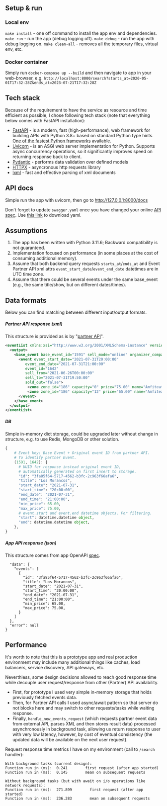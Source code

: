 ## Setup & run

### Local env
`make install` - one off command to install the app env and dependencies.
`make run` - run the app (debug logging off).
`make debug` - run the app with debug logging on.
`make clean-all` - removes all the temporary files, virtual env, etc.

### Docker container

Simply run `docker-compose up --build` and then navigate to app in your web-browser, e.g.
`http://localhost:8000/search?starts_at=2020-05-01T17:32:28Z&ends_at=2023-07-21T17:32:28Z`

## Tech stack

Because of the requirement to have the service as resource and time efficient as possible, I chose following tech stack (note that everything below comes with FastAPI installation):

* [FastAPI](https://fastapi.tiangolo.com/) - is a modern, fast (high-performance), web framework for building APIs with Python 3.8+ based on standard Python type hints. [One of the fastest Python frameworks](https://fastapi.tiangolo.com/benchmarks/) available.
* [Uvicorn](https://www.uvicorn.org/) - is an ASGI web server implementation for Python. Supports async concurrency operations, so it significantly improves speed on returning response back to client.
* [Pydantic](https://docs.pydantic.dev/latest/) - performs data validation over defined models
* [HTTPX](https://www.python-httpx.org/quickstart/) - asyncronous http requests library
* [lxml](https://lxml.de/) - fast and effective parsing of xml documents


## API docs

Simple run the app with uvicorn, then go to http://127.0.0.1:8000/docs

Don't forget to update `swagger.yaml` once you have changed your online [API spec](https://app.swaggerhub.com/apis-docs/luis-pintado-feverup/backend-test/1.0.0). Use [this link](https://api.swaggerhub.com/apis/luis-pintado-feverup/backend-test/1.0.0/swagger.yaml) to download yaml.


## Assumptions

1. The app has been written with Python 3.11.6; Backward compatibility is not guaranteed.
2. Implementation focused on performance (in some places at the cost of consuming additional memory).
3. Assume that both backend query requests `starts_at`/`ends_at` and Event Partner API xml attrs `event_start_date`/`event_end_date` datetimes are in UTC time zone.
4. Assume that there could be several events under the same base_event (e.g., the same title/show, but on different dates/times).

## Data formats

Below you can find matching between different input/output formats.

##### Partner API response (xml)
This structure is provided as is by "[partner API](https://provider.code-challenge.feverup.com/api/events)".
```xml
<eventList xmlns:xsi="http://www.w3.org/2001/XMLSchema-instance" version="1.0" xsi:noNamespaceSchemaLocation="eventList.xsd">
  <output>
    <base_event base_event_id="1591" sell_mode="online" organizer_company_id="1" title="Los Morancos">
      <event event_start_date="2021-07-31T20:00:00"
         event_end_date="2021-07-31T21:00:00"
         event_id="1642"
         sell_from="2021-06-26T00:00:00"
         sell_to="2021-07-31T19:50:00"
         sold_out="false">
          <zone zone_id="186" capacity="0" price="75.00" name="Amfiteatre" numbered="true"/>
          <zone zone_id="186" capacity="12" price="65.00" name="Amfiteatre" numbered="false"/>
      </event>
    </base_event>
  </output>
</eventList>
```

##### DB

Simple in-memory dict storage, could be upgraded later without change in structure, e.g. to use Redis, MongoDB or other solution.

```python
{
    # Event key: Base Event + Original event ID from partner API.
    # To identify partner Event.
    (1591, 1642): {
      # UUID for response instead original event ID,
      # automatically generated on first insert to storage.
      "id": "3fa85f64-5717-4562-b3fc-2c963f66afa6",
      "title": "Los Morancos",
      "start_date": "2021-07-31",
      "start_time": "20:00:00",
      "end_date": "2021-07-31",
      "end_time": "21:00:00",
      "min_price": 65.00,
      "max_price": 75.00,
      # event.start and event.end datetime objects. For filtering.
      "start": datetime.datetime object,
      "end": datetime.datetime object,
    },
}
```

##### App API response (json)
This structure comes from app OpenAPI [spec](https://app.swaggerhub.com/apis-docs/luis-pintado-feverup/backend-test/1.0.0#/default/searchEvents).
```json{
  "data": {
    "events": [
      {
        "id": "3fa85f64-5717-4562-b3fc-2c963f66afa6",
        "title": "Los Morancos",
        "start_date": "2021-07-31",
        "start_time": "20:00:00",
        "end_date": "2021-07-31",
        "end_time": "21:00:00",
        "min_price": 65.00,
        "max_price": 75.00,
      }
    ]
  },
  "error": null
}
```

## Performance

It's worth to note that this is a prototype app and real production environment may include many additional things like caches, load balancers, service discovery, API gateways, etc.

Neverthless, some design decisions allowed to reach good response time while decouple user request/response from other (Partner) API availability.

* First, for prototype I used very simple in-memory storage that holds previously fetched events data.
* Then, for Partner API calls I used async/await pattern so that server do not blocks here and may switch to other requests/tasks while waiting response.
* Finally, `handle_new_events_request` (which requests partner event data from external API, parses XML and then stores result data) processed asynchronously in background task, allowing us return response to user with very low latency, however, by cost of eventual consistency (the updated data will be available on the next user request).

Request response time metrics I have on my environment (call to `/search` handler):

    With background tasks (current design):
    Function run in (ms):  0.241        first request (after app started)
    Function run in (ms):  0.145        mean on subsequent requests

    Without background tasks (but with await on i/o operations like network requests):
    Function run in (ms):  271.899        first request (after app started)
    Function run in (ms):  236.283        mean on subsequent requests
